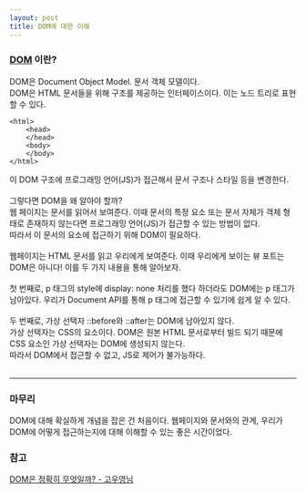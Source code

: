 ```yaml
---
layout: post
title: DOM에 대한 이해
---
```


### [DOM](https://developer.mozilla.org/ko/docs/Web/API/Document_Object_Model/Introduction) 이란?
DOM은 Document Object Model. 문서 객체 모델이다.<br/>
DOM은 HTML 문서들을 위해 구조를 제공하는 인터페이스이다. 이는 노드 트리로 표현할 수 있다.<br/>


```
<html>
    <head>
    </head>
    <body>
    </body>
</html>
```

이 DOM 구조에 프로그래밍 언어(JS)가 접근해서 문서 구조나 스타일 등을 변경한다.<br/>
<br/>
그렇다면 DOM을 왜 알아야 할까?<br/>
웹 페이지는 문서를 읽어서 보여준다. 이때 문서의 특정 요소 또는 문서 자체가 객체 형태로 존재하지 않는다면 프로그래밍 언어(JS)가 접근할 수 있는 방법이 없다.<br/>
따라서 이 문서의 요소에 접근하기 위해 DOM이 필요하다.<br/>
<br/>
웹페이지는 HTML 문서를 읽고 우리에게 보여준다. 이때 우리에게 보이는 뷰 포트는 DOM은 아니다! 이를 두 가지 내용을 통해 알아보자.<br/>
<br/>
첫 번째로, p 태그의 style에 display: none 처리를 했다 하더라도 DOM에는 p 태그가 남아있다. 우리가 Document API를 통해 p 태그에 접근할 수 있기에 쉽게 알 수 있다.<br/>
<br/>
두 번째로, 가상 선택자 ::before와 ::after는 DOM에 남아있지 않다.<br/>
가상 선택자는 CSS의 요소이다. DOM은 원본 HTML 문서로부터 빌드 되기 때문에 CSS 요소인 가상 선택자는 DOM에 생성되지 않는다.<br/>
따라서 DOM에서 접근할 수 없고, JS로 제어가 불가능하다.<br/>
<br/>
<hr/>

### 마무리
DOM에 대해 확실하게 개념을 잡은 건 처음이다. 웹페이지와 문서와의 관계, 우리가 DOM에 어떻게 접근하는지에 대해 이해할 수 있는 좋은 시간이었다.

### 참고 
[DOM은 정확히 무엇일까? - 고우영님](https://wit.nts-corp.com/2019/02/14/5522)